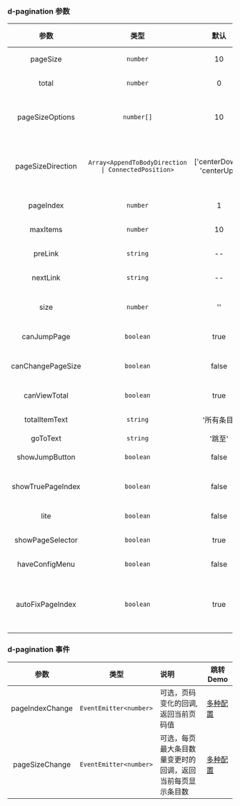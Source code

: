 ### d-pagination 参数

|       参数        |                        类型                         |            默认            | 说明                                                                                                            | 跳转 Demo                                                       |
| :---------------: | :-------------------------------------------------: | :------------------------: | :-------------------------------------------------------------------------------------------------------------- | --------------------------------------------------------------- |
|     pageSize      |                      `number`                       |             10             | 可选，每页显示最大条目数量                                                                                      | [基本用法](/components/pagination/demo#basic-usage)             |
|       total       |                      `number`                       |             0              | 可选，显示的总条目数                                                                                            | [基本用法](/components/pagination/demo#basic-usage)             |
|  pageSizeOptions  |                     `number[]`                      |             10             | 可选，分页每页最大条目数量的下拉框的数据源，默认有四种选择 5, 10, 20, 50                                        | [多种配置](/components/pagination/demo#multiple-configurations) |
| pageSizeDirection | `Array<AppendToBodyDirection \| ConnectedPosition>` | ['centerDown', 'centerUp'] | 可选，设置分页每页条目的下拉框展示的方向，AppendToBodyDirection 和 ConnectedPosition 请参考 dropdown            | [多种配置](/components/pagination/demo#multiple-configurations) |
|     pageIndex     |                      `number`                       |             1              | 可选，初始化页码                                                                                                | [基本用法](/components/pagination/demo#basic-usage)             |
|     maxItems      |                      `number`                       |             10             | 可选，分页最多显示几个按钮                                                                                      | [基本用法](/components/pagination/demo#basic-usage)             |
|      preLink      |                      `string`                       |             --             | 可选，上一页按钮显示图标,默认设置为左箭头图标                                                                         |[基本用法](/components/pagination/demo#basic-usage)             |
|     nextLink      |                      `string`                       |             --             | 可选， 下一页按钮显示图标,默认设置为右箭头图标                                                                       |[基本用法](/components/pagination/demo#basic-usage)             |
|       size        |                      `number`                       |             ''             | 可选，分页组件尺寸，有三种选择 lg,``,sm,分别代表大，中，小 |[基本用法](/components/pagination/demo#basic-usage) |
|    canJumpPage    |                      `boolean`                      |            true            | 可选，是否显示分页输入跳转                                                                                      | [基本用法](/components/pagination/demo#basic-usage)             |
| canChangePageSize |                      `boolean`                      |           false            | 可选，是否显示用于选择更改分页每页最大条目数量的下拉框                                                          | [基本用法](/components/pagination/demo#basic-usage)             |
|   canViewTotal    |                      `boolean`                      |            true            | 可选，是否显示总条目                                                                                            | [基本用法](/components/pagination/demo#basic-usage)             |
|   totalItemText   |                      `string`                       |         '所有条目'         | 可选，总条目文本                                                                                                | [极简模式](/components/pagination/demo#minimalist-model)        |
|     goToText      |                      `string`                       |           '跳至'           | 可选，跳转文本                                                                                                  |
|  showJumpButton   |                      `boolean`                      |           false            | 可选，是否显示跳转按钮                                                                                          | [多种配置](/components/pagination/demo#multiple-configurations) |
| showTruePageIndex |                      `boolean`                      |           false            | 可选，页码超出分页范围时候也显示当前页码的开关                                                                  | [多种配置](/components/pagination/demo#multiple-configurations) |
|       lite        |                      `boolean`                      |           false            | 可选，是否切换为极简模式                                                                                        | [极简模式](/components/pagination/demo#minimalist-model)        |
| showPageSelector  |                      `boolean`                      |            true            | 可选，`极简模式`下是否显示页码下拉                                                                              | [极简模式](/components/pagination/demo#minimalist-model)        |
|  haveConfigMenu   |                      `boolean`                      |           false            | 可选，`极简模式`下是否显示配置                                                                                  | [极简模式](/components/pagination/demo#minimalist-model)        |
|  autoFixPageIndex   |                      `boolean`                      |           true            | 可选，改变pageSize时是否自动修正页码，若`pageSizeChange`事件中会对`pageIndex`做处理，建议设置为`false`                                                                    | [极简模式](/components/pagination/demo#minimalist-model)        |

### d-pagination 事件

|      参数       |          类型          | 说明                                                       | 跳转 Demo                                                       |
| :-------------: | :--------------------: | :--------------------------------------------------------- | --------------------------------------------------------------- |
| pageIndexChange | `EventEmitter<number>` | 可选，页码变化的回调,返回当前页码值                        | [多种配置](/components/pagination/demo#multiple-configurations) |
| pageSizeChange  | `EventEmitter<number>` | 可选，每页最大条目数量变更时的回调，返回当前每页显示条目数 | [多种配置](/components/pagination/demo#multiple-configurations) |
